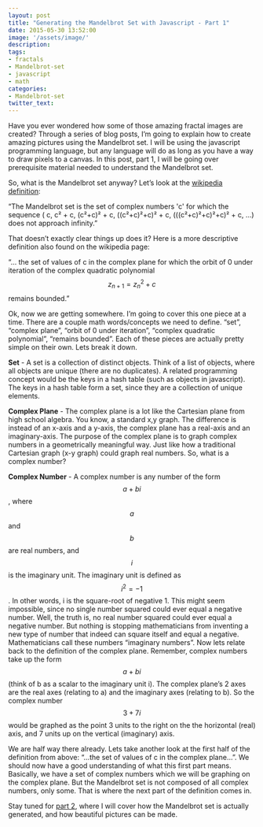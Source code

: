 ```yaml
---
layout: post
title: "Generating the Mandelbrot Set with Javascript - Part 1"
date: 2015-05-30 13:52:00
image: '/assets/image/'
description:
tags:
- fractals
- Mandelbrot-set
- javascript
- math
categories:
- Mandelbrot-set
twitter_text:
---
```


Have you ever wondered how some of those amazing fractal images are created? Through a series of blog posts, I’m going to explain how to create amazing pictures using the Mandelbrot set. I will be using the javascript programming language, but any language will do as long as you have a way to draw pixels to a canvas. In this post, part 1, I will be going over prerequisite material needed to understand the Mandelbrot set.

So, what is the Mandelbrot set anyway? Let’s look at the [wikipedia definition][definition]:

“The Mandelbrot set is the set of complex numbers 'c' for which the sequence ( c, c² + c, (c²+c)² + c, ((c²+c)²+c)² + c, (((c²+c)²+c)²+c)² + c, ...) does not approach infinity.”

That doesn’t exactly clear things up does it? Here is a more descriptive definition also found on the wikipedia page:

“… the set of values of c in the complex plane for which the orbit of 0 under iteration of the complex quadratic polynomial $$z_{n+1}=z_n^2+c$$ remains bounded.”

Ok, now we are getting somewhere. I’m going to cover this one piece at a time. There are a couple math words/concepts we need to define. “set”, “complex plane”, “orbit of 0 under iteration”, “complex quadratic polynomial”, “remains bounded”. Each of these pieces are actually pretty simple on their own. Lets break it down.

<b>Set</b> - A set is a collection of distinct objects. Think of a list of objects, where all objects are unique (there are no duplicates). A related programming concept would be the keys in a hash table (such as objects in javascript). The keys in a hash table form a set, since they are a collection of unique elements.

<b>Complex Plane</b> - The complex plane is a lot like the Cartesian plane from high school algebra. You know, a standard x,y graph. The difference is instead of an x-axis and a y-axis, the complex plane has a real-axis and an imaginary-axis. The purpose of the complex plane is to graph complex numbers in a geometrically meaningful way. Just like how a traditional Cartesian graph (x-y graph) could graph real numbers. So, what is a complex number?

<b>Complex Number</b> - A complex number is any number of the form $$a + bi$$, where $$a$$ and $$b$$ are real numbers, and $$i$$ is the imaginary unit. The imaginary unit is defined as $$i^2 = -1$$. In other words, i is the square-root of negative 1. This might seem impossible, since no single number squared could ever equal a negative number. Well, the truth is, no real number squared could ever equal a negative number. But nothing is stopping mathematicians from inventing a new type of number that indeed can square itself and equal a negative. Mathematicians call these numbers “imaginary numbers”. Now lets relate back to the definition of the complex plane. Remember, complex numbers take up the form $$a + bi$$ (think of b as a scalar to the imaginary unit i). The complex plane’s 2 axes are the real axes (relating to a) and the imaginary axes (relating to b).  So the complex number $$3 + 7i$$ would be graphed as the point 3 units to the right on the the horizontal (real) axis, and 7 units up on the vertical (imaginary) axis.

We are half way there already. Lets take another look at the first half of the definition from above: “…the set of values of c in the complex plane…”. We should now have a good understanding of what this first part means. Basically, we have a set of complex numbers which we will be graphing on the complex plane. But the Mandelbrot set is not composed of all complex numbers, only some. That is where the next part of the definition comes in.

Stay tuned for [part 2][part2], where I will cover how the Mandelbrot set is actually generated, and how beautiful pictures can be made.

[definition]: http://en.wikipedia.org/wiki/Mandelbrot_set
[part2]: http://evanhackett.com/2015/generating-the-mandelbrot-set-with-javascript-part-2/
